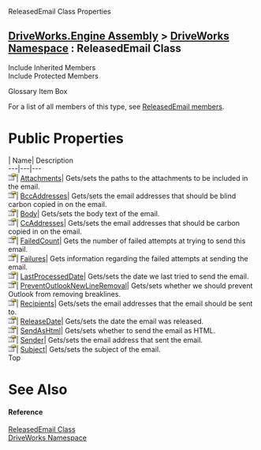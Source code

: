 ReleasedEmail Class Properties   
  
[DriveWorks.Engine Assembly](topic2156.md) > [DriveWorks Namespace](topic2159.md) : ReleasedEmail Class  
---  
  
Include Inherited Members    
Include Protected Members    


Glossary Item Box

For a list of all members of this type, see [ReleasedEmail members](topic5099.md).

# Public Properties

| Name| Description  
---|---|---  
![Public Property](dotnetimages/publicProperty.gif)| [Attachments](topic5110.md)| Gets/sets the paths to the attachments to be included in the email.   
![Public Property](dotnetimages/publicProperty.gif)| [BccAddresses](topic5111.md)| Gets/sets the email addresses that should be blind carbon copied in on the email.   
![Public Property](dotnetimages/publicProperty.gif)| [Body](topic5112.md)| Gets/sets the body text of the email.   
![Public Property](dotnetimages/publicProperty.gif)| [CcAddresses](topic5113.md)| Gets/sets the email addresses that should be carbon copied in on the email.   
![Public Property](dotnetimages/publicProperty.gif)| [FailedCount](topic5114.md)| Gets the number of failed attempts at trying to send this email.   
![Public Property](dotnetimages/publicProperty.gif)| [Failures](topic5115.md)| Gets information regarding the failed attempts at sending the email.   
![Public Property](dotnetimages/publicProperty.gif)| [LastProcessedDate](topic5116.md)| Gets/sets the date we last tried to send the email.   
![Public Property](dotnetimages/publicProperty.gif)| [PreventOutlookNewLineRemoval](topic5117.md)| Gets/sets whether we should prevent Outlook from removing breaklines.   
![Public Property](dotnetimages/publicProperty.gif)| [Recipients](topic5118.md)| Gets/sets the email addresses that the email should be sent to.   
![Public Property](dotnetimages/publicProperty.gif)| [ReleaseDate](topic5119.md)| Gets/sets the date the email was released.   
![Public Property](dotnetimages/publicProperty.gif)| [SendAsHtml](topic5120.md)| Gets/sets whether to send the email as HTML.   
![Public Property](dotnetimages/publicProperty.gif)| [Sender](topic5121.md)| Gets/sets the email address that sent the email.   
![Public Property](dotnetimages/publicProperty.gif)| [Subject](topic5122.md)| Gets/sets the subject of the email.   
Top

# See Also

#### Reference

[ReleasedEmail Class](topic5098.md)   
[DriveWorks Namespace](topic2159.md)


